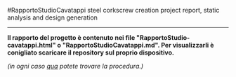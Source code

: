 #RapportoStudioCavatappi
steel corkscrew creation project report, static analysis and design generation

---


**Il rapporto del progetto è contenuto nei file "RapportoStudio-cavatappi.html" o "RapportoStudioCavatappi.md". Per visualizzarli è conigliato scaricare il repository sul proprio dispositivo.**

*(in ogni caso <a href="https://www.wikihow.it/Scaricare-una-Cartella-da-GitHub#:~:text=Accedi%20alla%20posizione%20in%20cui,che%20vuoi%20scaricare%20o%20clonare.&text=Clicca%20sul%20pulsante%20verde%20Clone%20or%20Download%20visualizzato%20sulla%20destra%20della%20pagina.&text=Clicca%20sul%20pulsante%20Download%20ZIP,sotto%20forma%20di%20file%20ZIP.">qua</a> potete trovare la procedura.)*
